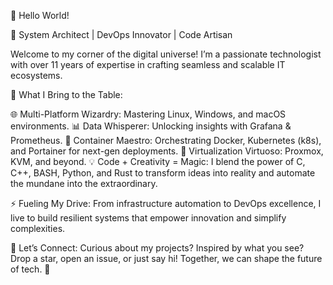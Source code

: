 👋 Hello World!

🚀 System Architect | DevOps Innovator | Code Artisan

Welcome to my corner of the digital universe! I’m a passionate technologist with over 11 years of expertise in crafting seamless and scalable IT ecosystems.

🌟 What I Bring to the Table:

🌐 Multi-Platform Wizardry: Mastering Linux, Windows, and macOS environments.
📊 Data Whisperer: Unlocking insights with Grafana & Prometheus.
🐳 Container Maestro: Orchestrating Docker, Kubernetes (k8s), and Portainer for next-gen deployments.
💾 Virtualization Virtuoso: Proxmox, KVM, and beyond.
💡 Code + Creativity = Magic:
I blend the power of C, C++, BASH, Python, and Rust to transform ideas into reality and automate the mundane into the extraordinary.

⚡ Fueling My Drive:
From infrastructure automation to DevOps excellence, I live to build resilient systems that empower innovation and simplify complexities.

💬 Let’s Connect:
Curious about my projects? Inspired by what you see? Drop a star, open an issue, or just say hi! Together, we can shape the future of tech. 🌟

